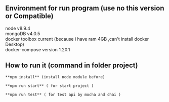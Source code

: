 Environment for run program (use no this version or Compatible)
-------------
node v8.9.4 <br />
mongoDB v4.0.5 <br />
docker toolbox current (because i have ram 4GB ,can't install docker Desktop) <br />
docker-compose version 1.20.1 <br />


How to run it (command in folder project)
-------------
```
**npm install** (install node module before)
```
```
**npm run start** ( for start project )
```
```
**npm run test** ( for test api by mocha and chai )
```
